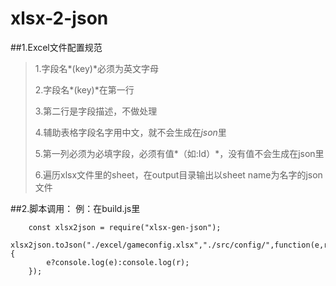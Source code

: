 # xlsx-2-json

##1.Excel文件配置规范

>1.字段名*(key)*必须为英文字母
>
>2.字段名*(key)*在第一行
>
>3.第二行是字段描述，不做处理
>
>4.辅助表格字段名字用中文，就不会生成在*json*里
>
>5.第一列必须为必填字段，必须有值*（如:Id）*，没有值不会生成在json里
>
>6.遍历xlsx文件里的sheet，在output目录输出以sheet name为名字的json文件

##2.脚本调用：
例：在build.js里
```
	const xlsx2json = require("xlsx-gen-json");
	xlsx2json.toJson("./excel/gameconfig.xlsx","./src/config/",function(e,r){
		e?console.log(e):console.log(r);
	});
```
